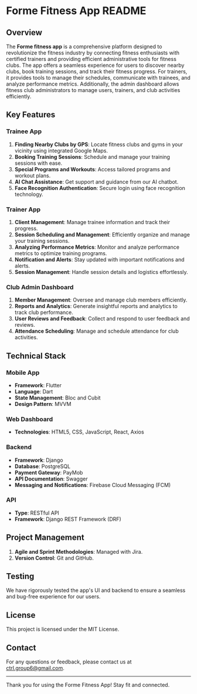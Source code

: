 # Forme Fitness App README

## Overview

The **Forme fitness app** is a comprehensive platform designed to revolutionize the fitness industry by connecting fitness enthusiasts with certified trainers and providing efficient administrative tools for fitness clubs. The app offers a seamless experience for users to discover nearby clubs, book training sessions, and track their fitness progress. For trainers, it provides tools to manage their schedules, communicate with trainees, and analyze performance metrics. Additionally, the admin dashboard allows fitness club administrators to manage users, trainers, and club activities efficiently.

## Key Features

### Trainee App
1. **Finding Nearby Clubs by GPS**: Locate fitness clubs and gyms in your vicinity using integrated Google Maps.
2. **Booking Training Sessions**: Schedule and manage your training sessions with ease.
3. **Special Programs and Workouts**: Access tailored programs and workout plans.
4. **AI Chat Assistance**: Get support and guidance from our AI chatbot.
5. **Face Recognition Authentication**: Secure login using face recognition technology.

### Trainer App
1. **Client Management**: Manage trainee information and track their progress.
2. **Session Scheduling and Management**: Efficiently organize and manage your training sessions.
3. **Analyzing Performance Metrics**: Monitor and analyze performance metrics to optimize training programs.
4. **Notification and Alerts**: Stay updated with important notifications and alerts.
5. **Session Management**: Handle session details and logistics effortlessly.

### Club Admin Dashboard
1. **Member Management**: Oversee and manage club members efficiently.
2. **Reports and Analytics**: Generate insightful reports and analytics to track club performance.
3. **User Reviews and Feedback**: Collect and respond to user feedback and reviews.
4. **Attendance Scheduling**: Manage and schedule attendance for club activities.

## Technical Stack

### Mobile App
- **Framework**: Flutter
- **Language**: Dart
- **State Management**: Bloc and Cubit
- **Design Pattern**: MVVM

### Web Dashboard
- **Technologies**: HTML5, CSS, JavaScript, React, Axios

### Backend
- **Framework**: Django
- **Database**: PostgreSQL
- **Payment Gateway**: PayMob
- **API Documentation**: Swagger
- **Messaging and Notifications**: Firebase Cloud Messaging (FCM)

### API
- **Type**: RESTful API
- **Framework**: Django REST Framework (DRF)

## Project Management
1. **Agile and Sprint Methodologies**: Managed with Jira.
2. **Version Control**: Git and GitHub.

## Testing
We have rigorously tested the app's UI and backend to ensure a seamless and bug-free experience for our users.

## License
This project is licensed under the MIT License.

## Contact
For any questions or feedback, please contact us at ctrl.group6@gmail.com.

---

Thank you for using the Forme Fitness App! Stay fit and connected.
